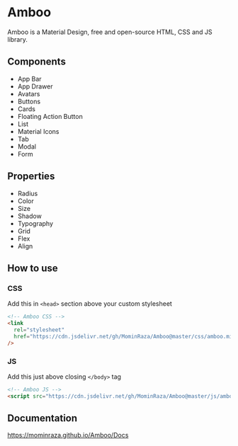 # Amboo

Amboo is a Material Design, free and open-source HTML, CSS and JS library.

## Components

- App Bar
- App Drawer
- Avatars
- Buttons
- Cards
- Floating Action Button
- List
- Material Icons
- Tab
- Modal
- Form

## Properties

- Radius
- Color
- Size
- Shadow
- Typography
- Grid
- Flex
- Align

## How to use

### CSS

Add this in `<head>` section above your custom stylesheet

```html
<!-- Amboo CSS -->
<link
  rel="stylesheet"
  href="https://cdn.jsdelivr.net/gh/MominRaza/Amboo@master/css/amboo.min.css"
/>
```

### JS

Add this just above closing `</body>` tag

```html
<!-- Amboo JS -->
<script src="https://cdn.jsdelivr.net/gh/MominRaza/Amboo@master/js/amboo.min.js"></script>
```

## Documentation

https://mominraza.github.io/Amboo/Docs
